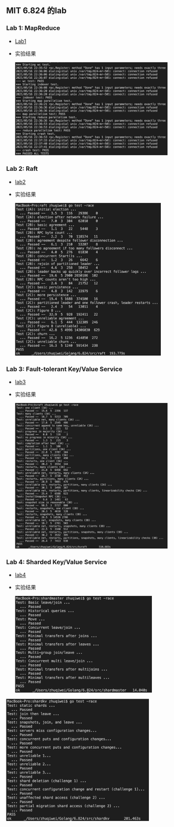 ## MIT 6.824 的lab
### Lab 1: MapReduce
- [Lab1](https://zhuqiweigit.github.io/2021/03/29/lab1-mapReduce/)

- 实验结果

  <img src="image-20210516224015682.png" alt="image-20210516224015682" style="zoom:40%;" />
### Lab 2: Raft
- [lab2](https://zhuqiweigit.github.io/2021/04/13/lab2-raft/)

- 实验结果

  <img src="image-20210516224810199.png" alt="image-20210516224810199" style="zoom:40%;" />
### Lab 3: Fault-tolerant Key/Value Service
- [lab3](https://zhuqiweigit.github.io/2021/04/19/lab3-Fault-tolerant-Key-Value-Service/)

- 实验结果

  <img src="image-20210516225821688.png" alt="image-20210516225821688" style="zoom:40%;" />
### Lab 4: Sharded Key/Value Service
- [lab4](https://zhuqiweigit.github.io/2021/05/15/lab4-Sharded-Key-Value-Service/)

- 实验结果

  <img src="image-20210516225945409.png" alt="image-20210516225945409" style="zoom:40%;" />

<img src="image-20210516230405790.png" alt="image-20210516230405790" style="zoom:40%;" />

